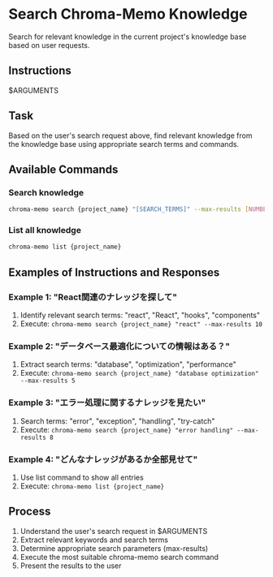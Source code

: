 # Search Chroma-Memo Knowledge

Search for relevant knowledge in the current project's knowledge base based on user requests.

## Instructions
$ARGUMENTS

## Task
Based on the user's search request above, find relevant knowledge from the knowledge base using appropriate search terms and commands.

## Available Commands

### Search knowledge
```bash
chroma-memo search {project_name} "[SEARCH_TERMS]" --max-results [NUMBER]
```

### List all knowledge
```bash
chroma-memo list {project_name}
```

## Examples of Instructions and Responses

### Example 1: "React関連のナレッジを探して"
1. Identify relevant search terms: "react", "React", "hooks", "components"
2. Execute: `chroma-memo search {project_name} "react" --max-results 10`

### Example 2: "データベース最適化についての情報はある？"
1. Extract search terms: "database", "optimization", "performance"
2. Execute: `chroma-memo search {project_name} "database optimization" --max-results 5`

### Example 3: "エラー処理に関するナレッジを見たい"
1. Search terms: "error", "exception", "handling", "try-catch"
2. Execute: `chroma-memo search {project_name} "error handling" --max-results 8`

### Example 4: "どんなナレッジがあるか全部見せて"
1. Use list command to show all entries
2. Execute: `chroma-memo list {project_name}`

## Process
1. Understand the user's search request in $ARGUMENTS
2. Extract relevant keywords and search terms
3. Determine appropriate search parameters (max-results)
4. Execute the most suitable chroma-memo search command
5. Present the results to the user